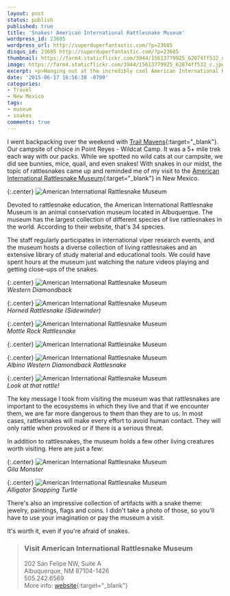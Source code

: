 ```yaml
---
layout: post
status: publish
published: true
title: 'Snakes! American International Rattlesnake Museum'
wordpress_id: 23605
wordpress_url: http://superduperfantastic.com/?p=23605
disqus_id: 23605 http://superduperfantastic.com/?p=23605
thumbnail: https://farm4.staticflickr.com/3944/15613779925_62874ff532_q.jpg
image: https://farm4.staticflickr.com/3944/15613779925_62874ff532_c.jpg
excerpt: <p>Hanging out at the incredibly cool American International Rattlesnake Museum, partially to escape the heat of Albuquerque, New Mexico, but also to learn about the amazing rattlesnake.</p>
date: '2015-06-17 16:56:38 -0700'
categories:
- Travel
- New Mexico
tags:
- museum
- snakes
comments: true
---
```

I went backpacking over the weekend with [Trail Mavens](http://www.trailmavens.com/){:target="_blank"}. Our campsite of choice in Point Reyes - Wildcat Camp. It was a 5+ mile trek each way with our packs. While we spotted no wild cats at our campsite, we did see bunnies, mice, quail, and even snakes! With snakes in our midst, the topic of rattlesnakes came up and reminded me of my visit to the [American International Rattlesnake Museum](http://www.rattlesnakes.com/){:target="_blank"} in New Mexico.

{:.center}
![American International Rattlesnake Museum](https://farm4.staticflickr.com/3944/15613779925_62874ff532_c.jpg)

Devoted to rattlesnake education, the American International Rattlesnake Museum is an animal conservation museum located in Albuquerque. The museum has the largest collection of different species of live rattlesnakes in the world. According to their website, that's 34 species.

The staff regularly participates in international viper research events, and the museum hosts a diverse collection of living rattlesnakes and an extensive library of study material and educational tools. We could have spent hours at the museum just watching the nature videos playing and getting close-ups of the snakes.

{:.center}
![American International Rattlesnake Museum](https://farm4.staticflickr.com/3945/14992984804_7e70861fef_c.jpg)  
_Western Diamondback_

{:.center}
![American International Rattlesnake Museum](https://farm6.staticflickr.com/5616/15614596232_0e1d872f90_c.jpg)  
_Horned Rattlesnake (Sidewinder)_

{:.center}
![American International Rattlesnake Museum](https://farm4.staticflickr.com/3955/15428170590_726a01630a_c.jpg)  
_Mottle Rock Rattlesnake_

{:.center}
![American International Rattlesnake Museum](https://farm4.staticflickr.com/3952/15428164090_bd5917bb79_c.jpg)

{:.center}
![American International Rattlesnake Museum](https://farm6.staticflickr.com/5609/15427121059_52bc7ef124_c.jpg)  
_Albino Western Diamondback Rattlesnake_

{:.center}
![American International Rattlesnake Museum](https://farm6.staticflickr.com/5611/15611093891_c0aa718b67_c.jpg)  
_Look at that rattle!_

The key message I took from visiting the museum was that rattlesnakes are important to the ecosystems in which they live and that if we encounter them, we are far more dangerous to them than they are to us. In most cases, rattlesnakes will make every effort to avoid human contact. They will only rattle when provoked or if there is a serious threat.

In addition to rattlesnakes, the museum holds a few other living creatures worth visiting. Here are just a few:

{:.center}
![American International Rattlesnake Museum](https://farm6.staticflickr.com/5615/15427124829_1793328ebc_c.jpg)  
_Gila Monster_

{:.center}
![American International Rattlesnake Museum](https://farm4.staticflickr.com/3934/15427105569_5dc75ab8bf_c.jpg)  
_Alligator Snapping Turtle_

There's also an impressive collection of artifacts with a snake theme: jewelry, paintings, flags and coins. I didn't take a photo of those, so you'll have to use your imagination or pay the museum a visit.

It's worth it, even if you're afraid of snakes.

>### Visit American International Rattlesnake Museum
>
>202 San Felipe NW, Suite A  
>Albuquerque, NM 87104-1426  
>505.242.6569  
>More info: [website](http://www.rattlesnakes.com/ "American International Rattlesnake Museum"){:target="_blank"}
